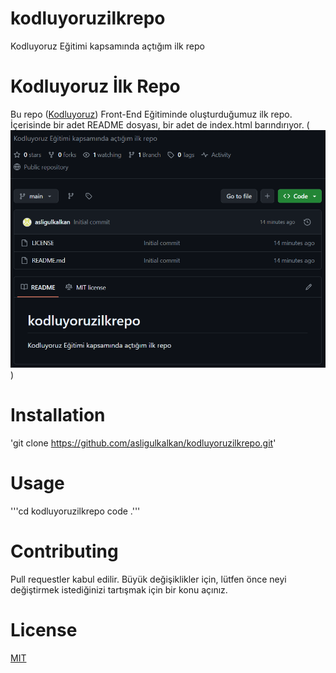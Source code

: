 # kodluyoruzilkrepo
Kodluyoruz Eğitimi kapsamında açtığım ilk repo
# Kodluyoruz İlk Repo
Bu repo ([Kodluyoruz](https://www.kodluyoruz.org/)) Front-End Eğitiminde oluşturduğumuz ilk repo. İçerisinde bir adet README dosyası, bir adet de index.html barındırıyor.
(![projemin bir resmi](image.png))

# Installation
'git clone https://github.com/asligulkalkan/kodluyoruzilkrepo.git'
# Usage 
'''cd kodluyoruzilkrepo
code .'''
# Contributing
Pull requestler kabul edilir. Büyük değişiklikler için, lütfen önce neyi değiştirmek istediğinizi tartışmak için bir konu açınız.
# License
[MIT](https://choosealicense.com/licenses/mit/)
